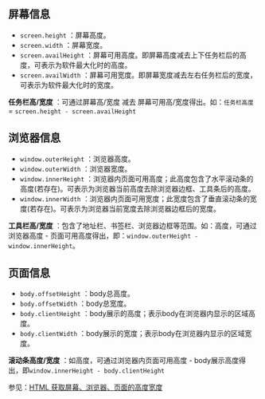 ## 屏幕信息

* `screen.height` ：屏幕高度。
* `screen.width` ：屏幕宽度。
* `screen.availHeight` ：屏幕可用高度。即屏幕高度减去上下任务栏后的高度，可表示为软件最大化时的高度。
* `screen.availWidth` ：屏幕可用宽度。即屏幕宽度减去左右任务栏后的宽度，可表示为软件最大化时的宽度。

**任务栏高/宽度** ：可通过屏幕高/宽度 减去 屏幕可用高/宽度得出。如：`任务栏高度` = `screen.height - screen.availHeight`

## 浏览器信息

* `window.outerHeight` ：浏览器高度。
* `window.outerWidth` ：浏览器宽度。
* `window.innerHeight` ：浏览器内页面可用高度；此高度包含了水平滚动条的高度(若存在)。可表示为浏览器当前高度去除浏览器边框、工具条后的高度。
* `window.innerWidth` ：浏览器内页面可用宽度；此宽度包含了垂直滚动条的宽度(若存在)。可表示为浏览器当前宽度去除浏览器边框后的宽度。

**工具栏高/宽度** ：包含了地址栏、书签栏、浏览器边框等范围。如：高度，可通过浏览器高度 - 页面可用高度得出，即：`window.outerHeight - window.innerHeight`。

## 页面信息

* `body.offsetHeight` ：body总高度。
* `body.offsetWidth` ：body总宽度。
* `body.clientHeight` ：body展示的高度；表示body在浏览器内显示的区域高度。
* `body.clientWidth` ：body展示的宽度；表示body在浏览器内显示的区域宽度。

**滚动条高度/宽度** ：如高度，可通过浏览器内页面可用高度 - body展示高度得出，即`window.innerHeight - body.clientHeight`

参见：[HTML 获取屏幕、浏览器、页面的高度宽度](https://link.segmentfault.com/?enc=8Ye2Eka%2BCC5rSPMd6jSssg%3D%3D.Cje2FOHknGLq5l9a3dr8%2FDpXaxqnHnHZakjHIJ7S%2BfRdHLMYVemauClmTOtAY2Pw)